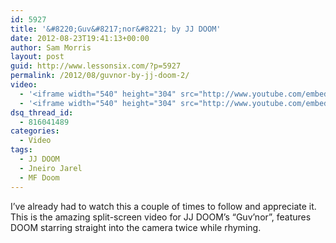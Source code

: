 ```yaml
---
id: 5927
title: '&#8220;Guv&#8217;nor&#8221; by JJ DOOM'
date: 2012-08-23T19:41:13+00:00
author: Sam Morris
layout: post
guid: http://www.lessonsix.com/?p=5927
permalink: /2012/08/guvnor-by-jj-doom-2/
video:
  - '<iframe width="540" height="304" src="http://www.youtube.com/embed/WW-9TcDTKa8" frameborder="0" allowfullscreen></iframe>'
  - '<iframe width="540" height="304" src="http://www.youtube.com/embed/WW-9TcDTKa8" frameborder="0" allowfullscreen></iframe>'
dsq_thread_id:
  - 816041489
categories:
  - Video
tags:
  - JJ DOOM
  - Jneiro Jarel
  - MF Doom
---
```

I&#8217;ve already had to watch this a couple of times to follow and appreciate it. This is the amazing split-screen video for JJ DOOM&#8217;s &#8220;Guv&#8217;nor&#8221;, features DOOM starring straight into the camera twice while rhyming.